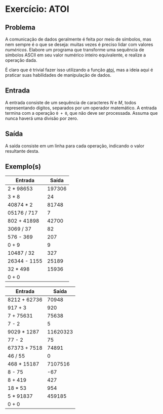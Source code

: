 Exercício: ATOI
===============


Problema
--------

A comunicação de dados geralmente é feita por meio de símbolos, mas nem sempre é o que se deseja: muitas vezes é preciso lidar com valores _numéricos_. Elabore um programa que transforme uma sequência de símbolos ASCII em seu valor numérico inteiro equivalente, e realize a operação dada.

É claro que é trivial fazer isso utilizando a função [atoi](http://www.cplusplus.com/reference/cstdlib/atoi/), mas a ideia aqui é praticar suas habilidades de manipulação de dados.


Entrada
-------

A entrada consiste de um sequência de caracteres _N_ e _M_, todos representando dígitos, separados por um operador matemático. A entrada termina com a operação `0 + 0`, que não deve ser processada. Assuma que nunca haverá uma divisão por zero.


Saída
-----

A saída consiste em um linha para cada operação, indicando o valor resultante desta.


Exemplo(s)
----------

| Entrada      | Saída  |
|--------------|--------|
| 2 * 98653    | 197306 |
| 3 * 8        | 24     |
| 40874 * 2    | 81748  |
| 05176 / 717  |  7     |
| 802 + 41898  | 42700  |
| 3069 / 37    | 82     |
| 576 - 369    | 207    |
| 0 + 9        | 9      |
| 10487 / 32   | 327    |
| 26344 - 1155 | 25189  |
| 32 * 498     | 15936  |
| 0 + 0        |        |

| Entrada      | Saída    |
|--------------|----------|
| 8212 + 62736 | 70948    |
| 917 + 3      | 920      |
| 7 + 75631    | 75638    |
| 7 - 2        | 5        |
| 9029 * 1287  | 11620323 |
| 77 - 2       | 75       |
| 67373 + 7518 | 74891    |
| 46 / 55      | 0        |
| 468 * 15187  | 7107516  |
| 8 - 75       | -67      |
| 8 + 419      | 427      |
| 18 * 53      | 954      |
| 5 * 91837    | 459185   |
| 0 + 0        |          |